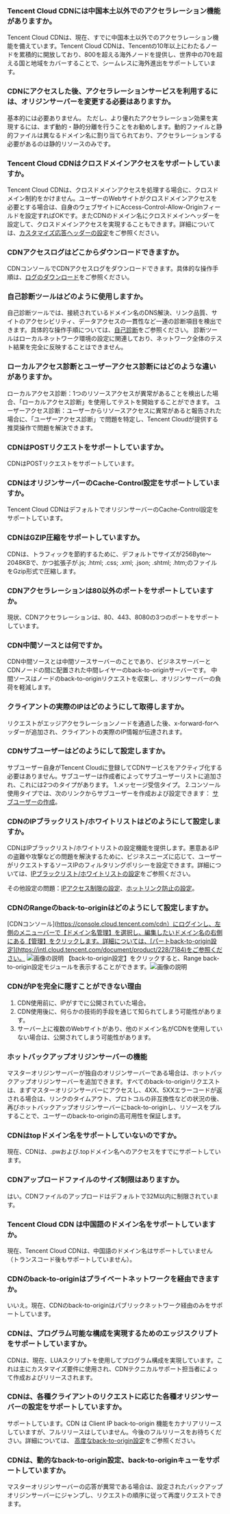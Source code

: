 [](id:q1)
### Tencent Cloud CDNには中国本土以外でのアクセラレーション機能がありますか。
Tencent Cloud CDNは、現在、すでに中国本土以外でのアクセラレーション機能を備えています。Tencent Cloud CDNは、Tencentの10年以上にわたるノードを累積的に開放しており、800を超える海外ノードを提供し、世界中の70を超える国と地域をカバーすることで、シームレスに海外進出をサポートしています。

[](id:q2)
### CDNにアクセスした後、アクセラレーションサービスを利用するには、オリジンサーバーを変更する必要はありますか。
基本的には必要ありません。 ただし、より優れたアクセラレーション効果を実現するには、まず動的・静的分離を行うことをお勧めします。動的ファイルと静的ファイルは異なるドメイン名に割り当てられており、アクセラレーションする必要があるのは静的リソースのみです。

[](id:q3)
### Tencent Cloud CDNはクロスドメインアクセスをサポートしていますか。
Tencent Cloud CDNは、クロスドメインアクセスを処理する場合に、クロスドメイン制約をかけません。ユーザーのWebサイトがクロスドメインアクセスを必要とする場合は、自身のウェブサイトにAccess-Control-Allow-Originフィールドを設定すればOKです。またCDNのドメイン名にクロスドメインヘッダーを設定して、クロスドメインアクセスを実現することもできます。詳細については、[カスタマイズ応答ヘッダーの設定](https://intl.cloud.tencent.com/document/product/228/35320)をご参照ください。

[](id:q4)
### CDNアクセスログはどこからダウンロードできますか。
CDNコンソールでCDNアクセスログをダウンロードできます。具体的な操作手順は、[ログのダウンロード](https://intl.cloud.tencent.com/document/product/228/6316)をご参照ください。

[](id:q5)
### 自己診断ツールはどのように使用しますか。
自己診断ツールでは、接続されているドメイン名のDNS解決、リンク品質、サイトのアクセシビリティ、データアクセスの一貫性など一連の診断項目を検出できます。具体的な操作手順については、[自己診断](https://intl.cloud.tencent.com/document/product/228/6304)をご参照ください。 診断ツールはローカルネットワーク環境の設定に関連しており、ネットワーク全体のテスト結果を完全に反映することはできません。

[](id:q6)
### ローカルアクセス診断とユーザーアクセス診断にはどのような違いがありますか。
ローカルアクセス診断：1つのリソースアクセスが異常があることを検出した場合、「ローカルアクセス診断」を使用してテストを開始することができます。
ユーザーアクセス診断：ユーザーからリソースアクセスに異常があると報告された場合に、「ユーザーアクセス診断」で問題を特定し、Tencent Cloudが提供する推奨操作で問題を解決できます。

[](id:q7)
### CDNはPOSTリクエストをサポートしていますか。
CDNはPOSTリクエストをサポートしています。

[](id:q8)
### CDNはオリジンサーバーのCache-Control設定をサポートしていますか。
Tencent Cloud CDNはデフォルトでオリジンサーバーのCache-Control設定をサポートしています。

[](id:q9)
### CDNはGZIP圧縮をサポートしていますか。
CDNは、トラフィックを節約するために、デフォルトでサイズが256Byte～2048KBで、かつ拡張子が.js; .html; .css; .xml; .json; .shtml; .htm;のファイルをGzip形式で圧縮します。

[](id:q10)
### CDNアクセラレーションは80以外のポートをサポートしていますか。
現状、CDNアクセラレーションは、80、443、8080の3つのポートをサポートしています。

[](id:q11)
### CDN中間ソースとは何ですか。
CDN中間ソースとは中間ソースサーバーのことであり、ビジネスサーバーとCDNノードの間に配置された中間レイヤーのback-to-originサーバーです。 中間ソースはノードのback-to-originリクエストを収束し、オリジンサーバーの負荷を軽減します。

[](id:q12)
### クライアントの実際のIPはどのようにして取得しますか。
リクエストがエッジアクセラレーションノードを通過した後、x-forward-forヘッダーが追加され、クライアントの実際のIP情報が伝達されます。

[](id:q13)
### CDNサブユーザーはどのようにして設定しますか。
サブユーザー自身がTencent Cloudに登録してCDNサービスをアクティブ化する必要はありません。サブユーザーは作成者によってサブユーザーリストに追加され、これには2つのタイプがあります。
1.メッセージ受信タイプ。
2.コンソール使用タイプでは、次のリンクからサブユーザーを作成および設定できます： [サブユーザーの作成](https://intl.cloud.tencent.com/document/product/228/35229)。

[](id:q14)
### CDNのIPブラックリスト/ホワイトリストはどのようにして設定しますか。
CDNはIPブラックリスト/ホワイトリストの設定機能を提供します。悪意あるIPの盗難や攻撃などの問題を解決するために、ビジネスニーズに応じて、ユーザーがリクエストするソースIPのフィルタリングポリシーを設定できます。詳細については、[IPブラックリスト/ホワイトリストの設定](https://intl.cloud.tencent.com/document/product/228/6298)をご参照ください。

その他設定の問題：[IPアクセス制限の設定](https://intl.cloud.tencent.com/document/product/228/6420)、[ホットリンク防止の設定](https://intl.cloud.tencent.com/document/product/228/6292)。

[](id:q15)
### CDNのRangeのback-to-originはどのようにして設定しますか。
[CDNコンソール](https://console.cloud.tencent.com/cdn）にログインし、左側のメニューバーで【ドメイン名管理】を選択し、編集したいドメイン名の右側にある【管理】をクリックします。詳細については、[パートback-to-origin設定](https://intl.cloud.tencent.com/document/product/228/7184)をご参照ください。 
![画像の説明](https://main.qcloudimg.com/raw/af642b65bed86a97fadaf229e26aceac.png)
【back-to-origin設定】をクリックすると、Range back-to-origin設定モジュールを表示することができます。![画像の説明](https://main.qcloudimg.com/raw/79d08718f1399b735b9b2dc804bf383e.png)

[](id:q16)
### CDNがIPを完全に隠すことができない理由
1. CDN使用前に、IPがすでに公開されていた場合。
2. CDN使用後に、何らかの技術的手段を通じて知られてしまう可能性があります。
3. サーバー上に複数のWebサイトがあり、他のドメイン名がCDNを使用していない場合は、公開されてしまう可能性があります。

[](id:q17)
### ホットバックアップオリジンサーバーの機能
マスターオリジンサーバーが独自のオリジンサーバーである場合は、ホットバックアップオリジンサーバーを追加できます。すべてのback-to-originリクエストは、まずマスターオリジンサーバーにアクセスし、4XX、5XXエラーコードが返される場合は、リンクのタイムアウト、プロトコルの非互換性などの状況の後、再びホットバックアップオリジンサーバーにback-to-originし、リソースをプルすることで、ユーザーのback-to-originの高可用性を保証します。

[](id:q18)
### CDNはtopドメイン名をサポートしていないのですか。
現在、CDNは、.pwおよび.topドメイン名へのアクセスをすでにサポートしています。

[](id:q19)
### CDNアップロードファイルのサイズ制限はありますか。
はい。CDNファイルのアップロードはデフォルトで32M以内に制限されています。

[](id:q20)
### Tencent Cloud CDN は中国語のドメイン名をサポートしていますか。
現在、Tencent Cloud CDNは、中国語のドメイン名はサポートしていません（トランスコード後もサポートしていません）。

[](id:q21)
### CDNのback-to-originはプライベートネットワークを経由できますか。
いいえ。現在、CDNのback-to-originはパブリックネットワーク経由のみをサポートしています。

[](id:q22)
### CDNは、プログラム可能な構成を実現するためのエッジスクリプトをサポートしていますか。
CDNは、現在、LUAスクリプトを使用してプログラム構成を実現しています。これは主にカスタマイズ要件に使用され、CDNテクニカルサポート担当者によって作成およびリリースされます。

[](id:q23)
### CDNは、各種クライアントのリクエストに応じた各種オリジンサーバーの設定をサポートしていますか。
サポートしています。CDN は Client IP back-to-origin 機能をカナリアリリースしていますが、フルリリースはしていません。今後のフルリリースをお待ちください。詳細については、 [高度なback-to-origin設定](https://intl.cloud.tencent.com/document/product/228/39745)をご参照ください。

[](id:q24)
### CDNは、動的なback-to-origin設定、back-to-originキューをサポートしていますか。
マスターオリジンサーバーの応答が異常である場合は、設定されたバックアップオリジンサーバーにジャンプし、リクエストの順序に従って再度リクエストできます。
